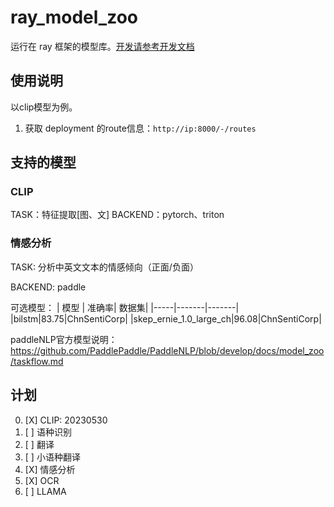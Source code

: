 # ray_model_zoo

运行在 ray 框架的模型库。[开发请参考开发文档](README_dev.md)

## 使用说明

以clip模型为例。

1. 获取 deployment 的route信息：`http://ip:8000/-/routes`

## 支持的模型

### CLIP

TASK：特征提取[图、文]
BACKEND：pytorch、triton

### 情感分析

TASK: 分析中英文文本的情感倾向（正面/负面）

BACKEND: paddle

可选模型：
| 模型 | 准确率| 数据集|
|-----|-------|-------|
|bilstm|83.75|ChnSentiCorp|
|skep_ernie_1.0_large_ch|96.08|ChnSentiCorp|

paddleNLP官方模型说明：https://github.com/PaddlePaddle/PaddleNLP/blob/develop/docs/model_zoo/taskflow.md

## 计划

0. [X] CLIP: 20230530
1. [ ] 语种识别
2. [ ] 翻译
3. [ ] 小语种翻译
4. [X] 情感分析
5. [X] OCR
6. [ ] LLAMA